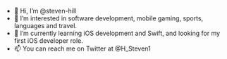 - 👋 Hi, I’m @steven-hill
- 👀 I’m interested in software development, mobile gaming, sports, languages and travel.
- 🌱 I’m currently learning iOS development and Swift, and looking for my first iOS developer role.
- 📫 You can reach me on Twitter at @H_Steven1
